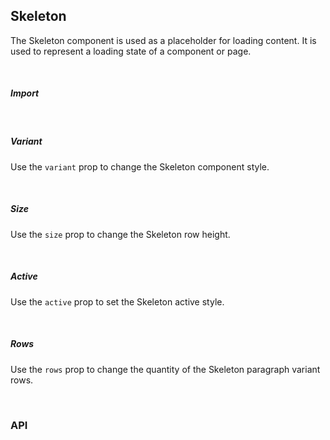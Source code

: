 ## Skeleton

The Skeleton component is used as a placeholder for loading content. It is used to represent a loading state of a component or page.

<div><LeSourceButton url="https://github.com/hiimlex/leux/tree/main/src/components/Skeleton"></LeSourceButton></div>

<br />

##### Import

<div>
<SkeletonImportPreview>
</SkeletonImportPreview>
</div>

<br />

##### Variant

Use the `variant` prop to change the Skeleton component style.

<div>
<SkeletonVariantPreview>
</SkeletonVariantPreview>
</div>

<br />

##### Size

Use the `size` prop to change the Skeleton row height.

<div>
<SkeletonSizePreview>
</SkeletonSizePreview>
</div>

<br />

##### Active

Use the `active` prop to set the Skeleton active style.

<div>
<SkeletonActivePreview>
</SkeletonActivePreview>
</div>

<br />

##### Rows

Use the `rows` prop to change the quantity of the Skeleton paragraph variant rows.

<div>
<SkeletonRowsPreview>
</SkeletonRowsPreview>
</div>

<br />

### API

<div>
<SkeletonApiTable>
</SkeletonApiTable>
</div>

<br />
